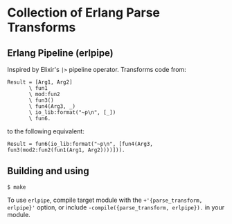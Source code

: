 # Collection of Erlang Parse Transforms

## Erlang Pipeline (erlpipe)

Inspired by Elixir's `|>` pipeline operator.
Transforms code from:
```
Result = [Arg1, Arg2]
       \ fun1
       \ mod:fun2
       \ fun3()
       \ fun4(Arg3, _)
       \ io_lib:format("~p\n", [_])
       \ fun6.
```
to the following equivalent:
```
Result = fun6(io_lib:format("~p\n", [fun4(Arg3, fun3(mod2:fun2(fun1(Arg1, Arg2))))])).
```

## Building and using

```
$ make
```

To use `erlpipe`, compile target module with the `+'{parse_transform, erlpipe}'` option,
or include `-compile({parse_transform, erlpipe}).` in your module.
